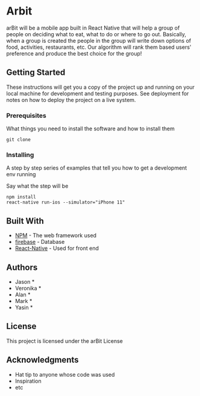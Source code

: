 # Arbit

arBit will be a mobile app built in React Native that will help a group of people on deciding what to eat, what to do or where to go out. Basically, when a group is created the people in the group will write down options of food, activities, restaurants, etc. Our algorithm will rank them based users' preference and produce the best choice for the group!

## Getting Started

These instructions will get you a copy of the project up and running on your local machine for development and testing purposes. See deployment for notes on how to deploy the project on a live system.

### Prerequisites

What things you need to install the software and how to install them

```
git clone
```

### Installing

A step by step series of examples that tell you how to get a development env running

Say what the step will be

```
npm install
react-native run-ios --simulator="iPhone 11"
```

## Built With

* [NPM](https://www.npmjs.com/) - The web framework used
* [firebase](https://firebase.google.com/docs/web/setup) - Database
* [React-Native](https://facebook.github.io/react-native/) - Used for front end


## Authors

* Jason *
* Veronika *
* Alan *
* Mark *
* Yasin *



## License

This project is licensed under the arBit License

## Acknowledgments

* Hat tip to anyone whose code was used
* Inspiration
* etc


